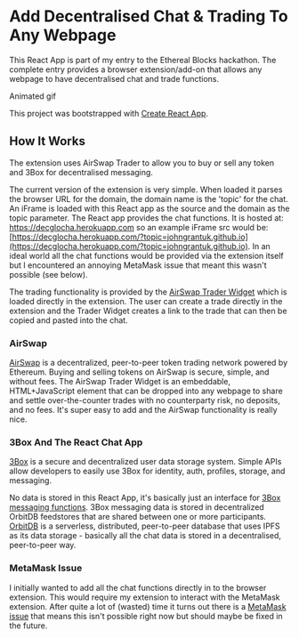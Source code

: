# Add Decentralised Chat & Trading To Any Webpage

This React App is part of my entry to the Ethereal Blocks hackathon. The complete entry provides a browser extension/add-on that allows any webpage to have decentralised chat and trade functions.

Animated gif

This project was bootstrapped with [Create React App](https://github.com/facebook/create-react-app).

## How It Works

The extension uses AirSwap Trader to allow you to buy or sell any token and 3Box for decentralised messaging.

The current version of the extension is very simple. When loaded it parses the browser URL for the domain, the domain name is the 'topic' for the chat. An iFrame is loaded with this React app as the source and the domain as the topic parameter. The React app provides the chat functions. It is hosted at: https://decglocha.herokuapp.com so an example iFrame src would be: [https://decglocha.herokuapp.com/?topic=johngrantuk.github.io](https://decglocha.herokuapp.com/?topic=johngrantuk.github.io). In an ideal world all the chat functions would be provided via the extension itself but I encountered an annoying MetaMask issue that meant this wasn't possible (see below).

The trading functionality is provided by the [AirSwap Trader Widget](https://developers.airswap.io/#/widget/trader) which is loaded directly in the extension. The user can create a trade directly in the extension and the Trader Widget creates a link to the trade that can then be copied and pasted into the chat.

### AirSwap

[AirSwap](www.airswap.io) is a decentralized, peer-to-peer token trading network powered by Ethereum. Buying and selling tokens on AirSwap is secure, simple, and without fees. The AirSwap Trader Widget is an embeddable, HTML+JavaScript element that can be dropped into any webpage to share and settle over-the-counter trades with no counterparty risk, no deposits, and no fees. It's super easy to add and the AirSwap functionality is really nice.

### 3Box And The React Chat App

[3Box](www.3box.io) is a secure and decentralized user data storage system. Simple APIs allow developers to easily use 3Box for identity, auth, profiles, storage, and messaging.

No data is stored in this React App, it's basically just an interface for [3Box messaging functions](https://docs.3box.io/api/messaging). 3Box messaging data is stored in decentralized OrbitDB feedstores that are shared between one or more participants. [OrbitDB](https://orbitdb.org/) is a serverless, distributed, peer-to-peer database that uses IPFS as its data storage - basically all the chat data is stored in a decentralised, peer-to-peer way.

### MetaMask Issue

I initially wanted to add all the chat functions directly in to the browser extension. This would require my extension to interact with the MetaMask extension. After quite a lot of (wasted) time it turns out there is a [MetaMask issue](https://github.com/MetaMask/metamask-extension-provider/issues/3#issuecomment-510840821) that means this isn't possible right now but should maybe be fixed in the future.
